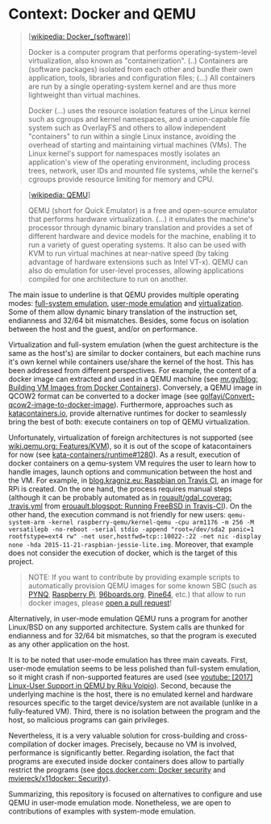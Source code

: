 # Context: Docker and QEMU

> [[wikipedia: Docker_(software)](https://en.wikipedia.org/wiki/Docker_(software))]
>
> Docker is a computer program that performs operating-system-level virtualization, also known as "containerization". (..) Containers are (software packages) isolated from each other and bundle their own application, tools, libraries and configuration files; (...) All containers are run by a single operating-system kernel and are thus more lightweight than virtual machines.
>
> Docker (...) uses the resource isolation features of the Linux kernel such as cgroups and kernel namespaces, and a union-capable file system such as OverlayFS and others to allow independent "containers" to run within a single Linux instance, avoiding the overhead of starting and maintaining virtual machines (VMs). The Linux kernel's support for namespaces mostly isolates an application's view of the operating environment, including process trees, network, user IDs and mounted file systems, while the kernel's cgroups provide resource limiting for memory and CPU.

> [[wikipedia: QEMU](https://en.wikipedia.org/wiki/QEMU)]
>
> QEMU (short for Quick Emulator) is a free and open-source emulator that performs hardware virtualization. (...) it emulates the machine's processor through dynamic binary translation and provides a set of different hardware and device models for the machine, enabling it to run a variety of guest operating systems. It also can be used with KVM to run virtual machines at near-native speed (by taking advantage of hardware extensions such as Intel VT-x). QEMU can also do emulation for user-level processes, allowing applications compiled for one architecture to run on another.

The main issue to underline is that QEMU provides multiple operating modes: [full-system emulation](https://qemu.weilnetz.de/doc/qemu-doc.html#QEMU-System-emulator-for-non-PC-targets), [user-mode emulation](https://qemu.weilnetz.de/doc/qemu-doc.html#QEMU-User-space-emulator) and [virtualization](https://wiki.qemu.org/Features/KVM). Some of them allow dynamic binary translation of the instruction set, endianness and 32/64 bit mismatches. Besides, some focus on isolation between the host and the guest, and/or on performance.

Virtualization and full-system emulation (when the guest architecture is the same as the host's) are similar to docker containers, but each machine runs it's own kernel while containers use/share the kernel of the host. This has been addressed from different perspectives. For example, the content of a docker image can extracted and used in a QEMU machine (see [mr.gy/blog: Building VM Images from Docker Containers](https://mr.gy/blog/build-vm-image-with-docker.html)). Conversely, a QEMU image in QCOW2 format can be converted to a docker image (see [golfayi/Convert-qcow2-image-to-docker-image](https://github.com/golfayi/Convert-qcow2-image-to-docker-image)). Furthermore, approaches such as [katacontainers.io](https://katacontainers.io/), provide alternative runtimes for docker to seamlessly bring the best of both: execute containers on top of QEMU virtualization.

Unfortunately, virtualization of foreign architectures is not supported (see [wiki.qemu.org: Features/KVM](https://wiki.qemu.org/Features/KVM)), so it is out of the scope of katacontainers for now (see [kata-containers/runtime#1280](https://github.com/kata-containers/runtime/issues/1280)). As a result, execution of docker containers on a qemu-system VM requires the user to learn how to handle images, launch options and communication between the host and the VM. For example, in [blog.kragniz.eu: Raspbian on Travis CI](http://blog.kragniz.eu/raspbian-on-travis-ci/), an image for RPi is created. On the one hand, the process requires manual steps (although it can be probably automated as in [rouault/gdal_coverag: .travis.yml](https://github.com/rouault/gdal_coverage/blob/freebsd9.2/.travis.yml) from [erouault.blogspot: Running FreeBSD in Travis-CI](http://erouault.blogspot.com/2016/09/running-freebsd-in-travis-ci.html)). On the other hand, the execution command is not friendly for new users: `qemu-system-arm -kernel raspberry-qemu/kernel-qemu -cpu arm1176 -m 256 -M versatilepb -no-reboot -serial stdio -append "root=/dev/sda2 panic=1 rootfstype=ext4 rw" -net user,hostfwd=tcp::10022-:22 -net nic -display none -hda 2015-11-21-raspbian-jessie-lite.img`. Moreover, that example does not consider the execution of docker, which is the target of this project.

> NOTE: If you want to contribute by providing example scripts to automatically provision QEMU images for some known SBC (such as [PYNQ](http://www.pynq.io/board.html), [Raspberry Pi](https://www.raspberrypi.org/), [96boards.org](https://www.96boards.org/), [Pine64](https://www.pine64.org), etc.) that allow to run docker images, please [open a pull request](https://github.com/1138-4EB/qemu-user-static/compare)!

Alternatively, in user-mode emulation QEMU runs a program for another Linux/BSD on any supported architecture. System calls are thunked for endianness and for 32/64 bit mismatches, so that the program is executed as any other application on the host.

It is to be noted that user-mode emulation has three main caveats. First, user-mode emulation seems to be less polished than full-system emulation, so it might crash if non-supported features are used (see [youtube: [2017] Linux-User Support in QEMU by Riku Voipio](https://www.youtube.com/watch?v=4MaGnMGPIq0)). Second, because the underlying machine is the host, there is no emulated kernel and hardware resources specific to the target device/system are not available (unlike in a fully-featured VM). Third, there is no isolation between the program and the host, so malicious programs can gain privileges.

Nevertheless, it is a very valuable solution for cross-building and cross-compilation of docker images. Precisely, because no VM is involved, performance is significantly better. Regarding isolation, the fact that programs are executed inside docker containers does allow to partially restrict the programs (see [docs.docker.com: Docker security](https://docs.docker.com/engine/security/security/) and [mviereck/x11docker: Security](https://github.com/mviereck/x11docker#security)).

Summarizing, this repository is focused on alternatives to configure and use QEMU in user-mode emulation mode. Nonetheless, we are open to contributions of examples with system-mode emulation.
